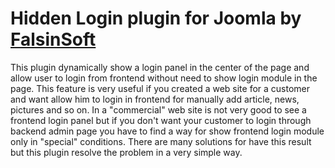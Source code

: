Hidden Login plugin for Joomla by [FalsinSoft](http://falsinsoft-joomla.blogspot.com)
=========

This plugin dynamically show a login panel in the center of the page and allow user to login from frontend without need to show login module in the page. This feature is very useful if you created a web site for a customer and want allow him to login in frontend for manually add article, news, pictures and so on. In a "commercial" web site is not very good to see a frontend login panel but if you don't want your customer to login through backend admin page you have to find a way for show frontend login module only in "special" conditions. There are many solutions for have this result but this plugin resolve the problem in a very simple way.

